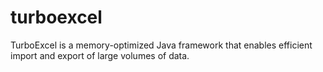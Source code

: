 # turboexcel
TurboExcel is a memory-optimized Java framework that enables efficient import and export of large volumes of data.
